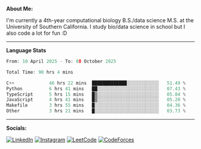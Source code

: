 **About Me:**

I'm currently a 4th-year computational biology B.S./data science M.S. at the University of Southern California. I study bio/data science in school but I also code a lot for fun :D

-------

**Language Stats**

<!--START_SECTION:waka-->

```c++
From: 10 April 2025 - To: 08 October 2025

Total Time: 90 hrs 4 mins

C++             46 hrs 22 mins  █████████████░░░░░░░░░░░░   51.49 %
Python          6 hrs 41 mins   ██░░░░░░░░░░░░░░░░░░░░░░░   07.43 %
TypeScript      5 hrs 15 mins   █▒░░░░░░░░░░░░░░░░░░░░░░░   05.84 %
JavaScript      4 hrs 41 mins   █▒░░░░░░░░░░░░░░░░░░░░░░░   05.20 %
Makefile        3 hrs 55 mins   █░░░░░░░░░░░░░░░░░░░░░░░░   04.36 %
Other           3 hrs 21 mins   █░░░░░░░░░░░░░░░░░░░░░░░░   03.73 %
```

<!--END_SECTION:waka-->

-------

**Socials:**

[![LinkedIn](https://img.shields.io/badge/LinkedIn-0077B5?style=for-the-badge&logo=linkedin&logoColor=white)](https://www.linkedin.com/in/alxyzhang/)
[![Instagram](https://img.shields.io/badge/Instagram-E4405F?style=for-the-badge&logo=instagram&logoColor=white)](https://www.instagram.com/zhanga.virus/)
[![LeetCode](https://img.shields.io/badge/-LeetCode-FFA116?style=for-the-badge&logo=LeetCode&logoColor=black)](https://leetcode.com/cppshooter/)
[![CodeForces](https://img.shields.io/badge/Codeforces-445f9d?style=for-the-badge&logo=Codeforces&logoColor=white)](https://codeforces.com/profile/alyzha)